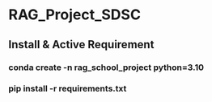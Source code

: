 # RAG_Project_SDSC

## Install & Active Requirement
### conda create -n rag_school_project python=3.10
### pip install -r requirements.txt 
